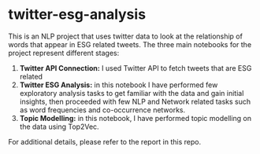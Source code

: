 # twitter-esg-analysis
This is an NLP project that uses twitter data to look at the relationship of words that appear in ESG related tweets.
The three main notebooks for the project represent different stages:
1. **Twitter API Connection:** I used Twitter API to fetch tweets that are ESG related
2. **Twitter ESG Analysis:** in this notebook I have performed few exploratory analysis tasks to get familiar with the data and gain initial insights, then proceeded with few NLP and Network related tasks such as word frequencies and co-occurrence networks.
3. **Topic Modelling:** in this notebook, I have performed topic modelling on the data using Top2Vec.

For additional details, please refer to the report in this repo.
